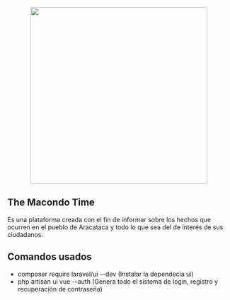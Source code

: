 <p align="center"><a href="https://laravel.com" target="_blank"><img src="https://raw.githubusercontent.com/laravel/art/master/logo-lockup/5%20SVG/2%20CMYK/1%20Full%20Color/laravel-logolockup-cmyk-red.svg" width="400"></a></p>


## The Macondo Time

Es una plataforma creada con el fin de informar sobre los hechos que ocurren en el pueblo de Aracataca y todo lo que sea del de interés de sus ciudadanos.


## Comandos usados

- composer require laravel/ui --dev (Instalar la dependecia ui)
- php artisan ui vue --auth (Genera todo el sistema de login, registro y recuperación de contraseña)
